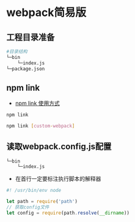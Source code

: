 # webpack简易版

## 工程目录准备
```bash
#目录结构
└─bin
    └─index.js
└─package.json
```
## npm link 
* [npm link 使用方式](/HtmlAndCss/CLI.html#link-到全局)
```bash
npm link
```
```bash
npm link [custom-webpack]
```
## 读取webpack.config.js配置
```
└─bin
    └─index.js
```
* 在首行一定要标注执行脚本的解释器
```js
#! /usr/bin/env node

let path = require('path')
// 获取config文件
let config = require(path.resolve(__dirname))
```